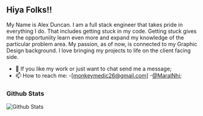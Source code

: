 <h2>Hiya Folks!!</h2>

<p>My Name is Alex Duncan. I am a full stack engineer that takes pride in everything I do.  That includes getting stuck in my code.  Getting stuck gives me the opportuniity learn even more and expand my knowledge of the particular problem area. My passion, as of now, is connected to my Graphic Design background.  I love bringing my projects to life on the client facing side. </p>

- 💬 If you like my work or just want to chat send me a message;
- 📫 How to reach me:
    -[monkeymedic26@gmail.com]
    -[@MaralNhi](https://twitter.com/MaralNhi);
<!-- - 📝 [Resume](https://drive.google.com/file/d/186ledj5PMY2damRWGpOrxYQZ2xSKjKD_/view) -->

<h3>Github Stats</h3>
<p><img src="https://github-readme-stats.vercel.app/api?username=monkeymedic26" alt="Github Stats" /></p>
